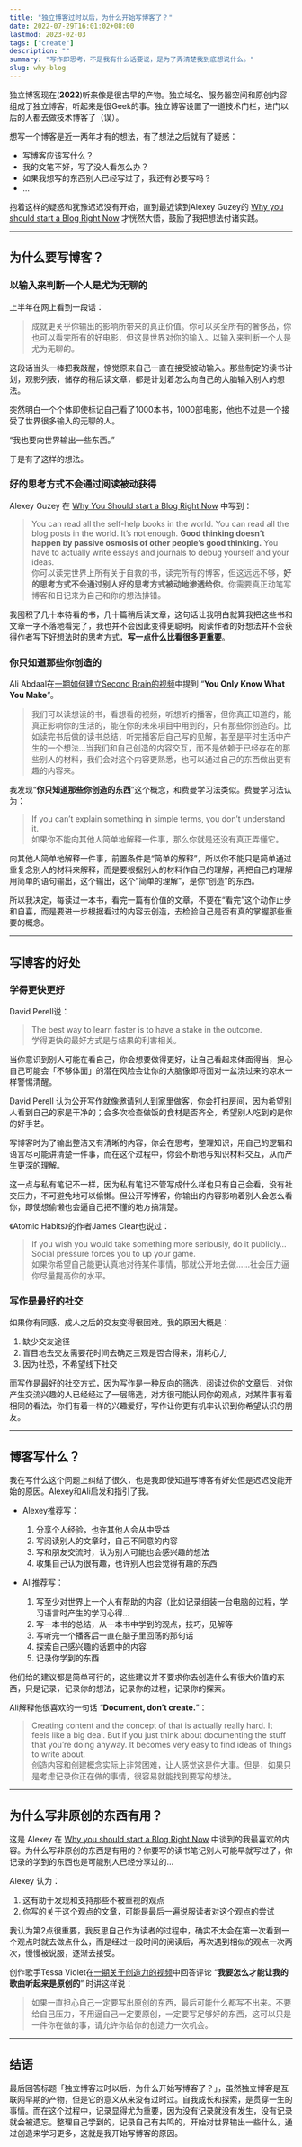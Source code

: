 ```yaml
---
title: "独立博客过时以后，为什么开始写博客了？"
date: 2022-07-29T16:01:02+08:00
lastmod: 2023-02-03
tags: ["create"]
description: ""
summary: "写作即思考，不是我有什么话要说，是为了弄清楚我到底想说什么。"
slug: why-blog
---
```


独立博客现在(**2022**)听来像是很古早的产物。独立域名、服务器空间和原创内容组成了独立博客，听起来是很Geek的事。独立博客设置了一道技术门栏，进门以后的人都去做技术博客了（误）。

想写一个博客是近一两年才有的想法，有了想法之后就有了疑惑：
- 写博客应该写什么？
- 我的文笔不好，写了没人看怎么办？
- 如果我想写的东西别人已经写过了，我还有必要写吗？
- ...

抱着这样的疑惑和犹豫迟迟没有开始，直到最近读到Alexey Guzey的 [Why you should start a Blog Right Now](https://guzey.com/personal/why-have-a-blog/) 才恍然大悟，鼓励了我把想法付诸实践。

---
## 为什么要写博客？

### 以输入来判断一个人是尤为无聊的
上半年在网上看到一段话：

> 成就更关乎你输出的影响所带来的真正价值。你可以买全所有的奢侈品，你也可以看完所有的好电影，但这是世界对你的输入。以输入来判断一个人是尤为无聊的。

这段话当头一棒把我敲醒，惊觉原来自己一直在接受被动输入。那些制定的读书计划，观影列表，储存的稍后读文章，都是计划着怎么向自己的大脑输入别人的想法。

突然明白一个个体即使标记自己看了1000本书，1000部电影，他也不过是一个接受了世界很多输入的无聊的人。

“我也要向世界输出一些东西。”

于是有了这样的想法。

### 好的思考方式不会通过阅读被动获得
Alexey Guzey 在 [Why You Should start a Blog Right Now](https://guzey.com/personal/why-have-a-blog/) 中写到：

> You can read all the self-help books in the world. You can read all the blog posts in the world. It’s not enough. **Good thinking doesn’t happen by passive osmosis of other people’s good thinking.** You have to actually write essays and journals to debug yourself and your ideas.  
你可以读完世界上所有关于自救的书，读完所有的博客，但这远远不够，**好的思考方式不会通过别人好的思考方式被动地渗透给你**。你需要真正动笔写博客和日记来为自己和你的想法排错。

我囤积了几十本待看的书，几十篇稍后读文章，这句话让我明白就算我把这些书和文章一字不落地看完了，我也并不会因此变得更聪明，阅读作者的好想法并不会获得作者写下好想法时的思考方式，**写一点什么比看很多更重要**。


### 你只知道那些你创造的
Ali Abdaal在[一期如何建立Second Brain的视频](https://m.youtube.com/watch?v=OP3dA2GcAh8&feature=youtu.be)中提到 “**You Only Know What You Make**”。

> 我们可以读想读的书，看想看的视频，听想听的播客，但你真正知道的，能真正影响你的生活的，能在你的未來項目中用到的，只有那些你创造的。比如读完书后做的读书总结，听完播客后自己写的见解，甚至是平时生活中产生的一个想法...当我们和自己创造的内容交互，而不是依赖于已经存在的那些别人的材料，我们会对这个内容更熟悉，也可以通过自己的东西做出更有趣的内容来。

我发现“**你只知道那些你创造的东西**”这个概念，和费曼学习法类似。费曼学习法认为：

> If you can’t explain something in simple terms, you don’t understand it.  
如果你不能向其他人简单地解释一件事，那么你就是还没有真正弄懂它。

向其他人简单地解释一件事，前置条件是“简单的解释”，所以你不能只是简单通过重复念别人的材料来解释，而是要根据别人的材料作自己的理解，再把自己的理解用简单的语句输出，这个输出，这个“简单的理解”，是你“创造”的东西。

所以我决定，每读过一本书，看完一篇有价值的文章，不要在“看完”这个动作止步和自喜，而是要进一步根据看过的内容去创造，去检验自己是否有真的掌握那些重要的概念。

---
## 写博客的好处

### 学得更快更好

David Perell说：
> The best way to learn faster is to have a stake in the outcome.     
学得更快的最好方式是与结果的利害相关。


当你意识到别人可能在看自己，你会想要做得更好，让自己看起来体面得当，担心自己可能会「不够体面」的潜在风险会让你的大脑像即将面对一盆浇过来的凉水一样警惕清醒。

David Perell 认为公开写作就像邀请别人到家里做客，你会打扫房间，因为希望别人看到自己的家是干净的；会多次检查做饭的食材是否齐全，希望别人吃到的是你的好手艺。

写博客时为了输出整洁又有清晰的内容，你会在思考，整理知识，用自己的逻辑和语言尽可能讲清楚一件事，而在这个过程中，你会不断地与知识材料交互，从而产生更深的理解。

这一点与私有笔记不一样，因为私有笔记不管写成什么样也只有自己会看，没有社交压力，不可避免地可以偷懒。但公开写博客，你输出的内容影响着别人会怎么看你，即使想偷懒也会逼自己把不懂的地方搞清楚。

《Atomic Habits》的作者James Clear也说过：
> If you wish you would take something more seriously, do it publicly… Social pressure forces you to up your game.     
如果你希望自己能更认真地对待某件事情，那就公开地去做......社会压力逼你尽量提高你的水平。

### 写作是最好的社交
如果你有同感，成人之后的交友变得很困难。我的原因大概是：
1. 缺少交友途径
2. 盲目地去交友需要花时间去确定三观是否合得来，消耗心力
3. 因为社恐，不希望线下社交

而写作是最好的社交方式，因为写作是一种反向的筛选，阅读过你的文章后，对你产生交流兴趣的人已经经过了一层筛选，对方很可能认同你的观点，对某件事有着相同的看法，你们有着一样的兴趣爱好，写作让你更有机率认识到你希望认识的朋友。

---
## 博客写什么？
我在写什么这个问题上纠结了很久，也是我即使知道写博客有好处但是迟迟没能开始的原因。Alexey和Ali启发和指引了我。

- Alexey推荐写：
    1. 分享个人经验，也许其他人会从中受益
    2. 写阅读别人的文章时，自己不同意的内容
    3. 写和朋友交流时，认为别人可能也会感兴趣的想法
    4. 收集自己认为很有趣，也许别人也会觉得有趣的东西

- Ali推荐写：
    1. 写至少对世界上一个人有帮助的内容（比如记录组装一台电脑的过程，学习语言时产生的学习心得…
    2. 写一本书的总结，从一本书中学到的观点，技巧，见解等
    3. 写听完一个播客后一直在脑子里回荡的那句话
    4. 探索自己感兴趣的话题中的内容
    5. 记录你学到的东西

他们给的建议都是简单可行的，这些建议并不要求你去创造什么有很大价值的东西，只是记录，记录你的想法，记录你的过程，记录你的探索。

Ali解释他很喜欢的一句话 “**Document, don’t create.**”：

> Creating content and the concept of that is actually really hard. It feels like a big deal. But if you just think about documenting the stuff that you’re doing anyway. It becomes very easy to find ideas of things to write about.  
创造内容和创建概念实际上非常困难，让人感觉这是件大事。但是，如果只是考虑记录你正在做的事情，很容易就能找到要写的想法。

---
## 为什么写非原创的东西有用？
这是 Alexey 在 [Why you should start a Blog Right Now](https://guzey.com/personal/why-have-a-blog/) 中谈到的我最喜欢的内容。为什么写非原创的东西是有用的？你要写的读书笔记别人可能早就写过了，你记录的学到的东西也是可能别人已经分享过的…

Alexey 认为：
1. 这有助于发现和支持那些不被重视的观点
2. 你写的关于这个观点的文章，可能是最后一遍说服读者对这个观点的尝试

我认为第2点很重要，我反思自己作为读者的过程中，确实不太会在第一次看到一个观点时就去做点什么，而是经过一段时间的阅读后，再次遇到相似的观点一次两次，慢慢被说服，逐渐去接受。

创作歌手Tessa Violet在[一期关于创造力的视频](https://m.youtube.com/watch?v=QzBoGVToWEo&feature=youtu.be)中回答评论 “**我要怎么才能让我的歌曲听起来是原创的**” 时讲这样说：

> 如果一直担心自己一定要写出原创的东西，最后可能什么都写不出来。不要给自己压力，不用逼自己一定要原创，一定要写足够好的东西，这可以只是一件你在做的事，请允许你给你的创造力一次机会。

---
## 结语
最后回答标题「独立博客过时以后，为什么开始写博客了？」，虽然独立博客是互联网早期的产物，但是它的意义从来没有过时过。自我成长和探索，是贯穿一生的事情。而在这个过程中，记录显得尤为重要，因为没有记录就没有发生，没有记录就会被遗忘。整理自己学到的，记录自己有共鸣的，开始对世界输出一些什么，通过创造来学习更多，这就是我开始写博客的原因。